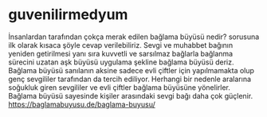 # guvenilirmedyum
İnsanlardan tarafından çokça merak edilen bağlama büyüsü nedir? sorusuna ilk olarak kısaca şöyle cevap verilebiliriz. Sevgi ve muhabbet bağının yeniden getirilmesi yanı sıra kuvvetli ve sarsılmaz bağlarla bağlanma sürecini uzatan aşk büyüsü uygulama şekline bağlama büyüsü deriz. Bağlama büyüsü sanılanın aksine sadece evli çiftler için yapılmamakta olup genç sevgililer tarafından da tercih ediliyor. Herhangi bir nedenle aralarına soğukluk giren sevgililer ve evli çiftler bağlama büyüsüne yönelirler. Bağlama büyüsü sayesinde kişiler arasındaki sevgi bağı daha çok güçlenir.
https://baglamabuyusu.de/baglama-buyusu/
